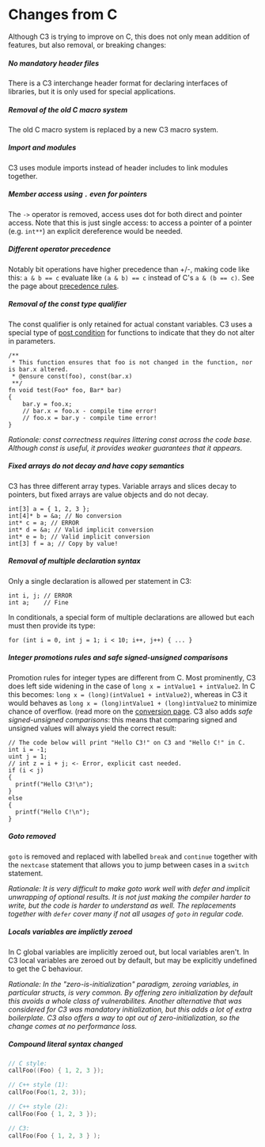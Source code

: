 # Changes from C

Although C3 is trying to improve on C, this does not only mean addition of features, but also removal, or breaking changes:

##### No mandatory header files

There is a C3 interchange header format for declaring interfaces of libraries, but it is only used for special applications.

##### Removal of the old C macro system

The old C macro system is replaced by a new C3 macro system.

##### Import and modules

C3 uses module imports instead of header includes to link modules together.

##### Member access using `.` even for pointers

The `->` operator is removed, access uses dot for both direct and pointer access. Note that this is just single access: to access a pointer of a pointer (e.g. `int**`) an explicit dereference would be needed.

##### Different operator precedence

Notably bit operations have higher precedence than +/-, making code like this: `a & b == c` evaluate like `(a & b) == c` instead of C's `a & (b == c)`. See the page about [precedence rules](../precedence).

##### Removal of the const type qualifier

The const qualifier is only retained for actual constant variables. C3 uses a special type of [post condition](../preconditions) for functions to indicate that they do not alter in parameters.

```
/**
 * This function ensures that foo is not changed in the function, nor is bar.x altered.
 * @ensure const(foo), const(bar.x)
 **/
fn void test(Foo* foo, Bar* bar)
{
    bar.y = foo.x;
    // bar.x = foo.x - compile time error!
    // foo.x = bar.y - compile time error!
}
```

*Rationale: const correctness requires littering const across the code base. Although const is useful, it provides weaker guarantees that it appears.*

##### Fixed arrays do not decay and have copy semantics

C3 has three different array types. Variable arrays and slices decay to pointers, but fixed arrays are value objects and do not decay.

```
int[3] a = { 1, 2, 3 };
int[4]* b = &a; // No conversion
int* c = a; // ERROR
int* d = &a; // Valid implicit conversion
int* e = b; // Valid implicit conversion
int[3] f = a; // Copy by value!
```

##### Removal of multiple declaration syntax

Only a single declaration is allowed per statement in C3:

```
int i, j; // ERROR
int a;    // Fine
```

In conditionals, a special form of multiple declarations are allowed but each must then provide its type:

```
for (int i = 0, int j = 1; i < 10; i++, j++) { ... }
```

##### Integer promotions rules and safe signed-unsigned comparisons

Promotion rules for integer types are different from C. Most prominently, C3 does left side widening in the case of `long x = intValue1 + intValue2`. In C this becomes:
`long x = (long)(intValue1 + intValue2)`, whereas in C3 it would behaves as `long x = (long)intValue1 + (long)intValue2` to minimize chance of overflow. (read more on the [conversion page](../conversion). C3 also adds *safe signed-unsigned comparisons*: this means that comparing signed and unsigned values will always yield the correct result:

```
// The code below will print "Hello C3!" on C3 and "Hello C!" in C.
int i = -1;
uint j = 1;
// int z = i + j; <- Error, explicit cast needed.
if (i < j)
{
  printf("Hello C3!\n");
}
else
{
  printf("Hello C!\n");
}
```

##### Goto removed

`goto` is removed and replaced with labelled `break` and `continue` together with the `nextcase` statement that allows you to jump between cases in a `switch` statement.

*Rationale: It is very difficult to make goto work well with defer and implicit unwrapping of optional results. It is not just making the compiler harder to write, but
the code is harder to understand as well. The replacements together with `defer` cover many if not all usages of `goto` in regular code.*

##### Locals variables are implictly zeroed

In C global variables are implicitly zeroed out, but local variables aren't. In C3 local variables are zeroed out by default, but may be explicitly undefined to get the C behaviour.

*Rationale: In the "zero-is-initialization" paradigm, zeroing variables, in particular structs, is very common. By offering zero initialization by default this avoids a whole class of vulnerabilites.
Another alternative that was considered for C3 was mandatory initialization,
but this adds a lot of extra boilerplate. 
C3 also offers a way to opt out of zero-initialization, so the change comes at no performance loss.*

##### Compound literal syntax changed

```c
// C style:
callFoo((Foo) { 1, 2, 3 });

// C++ style (1):
callFoo(Foo(1, 2, 3));

// C++ style (2):
callFoo(Foo { 1, 2, 3 });

// C3:
callFoo(Foo { 1, 2, 3 } );
```
